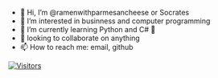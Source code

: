 - 👋 Hi, I’m @ramenwithparmesancheese or Socrates
- 👀 I’m interested in businness and computer programming
- 🐍 I’m currently learning Python and C# 👾
- 🍻 looking to collaborate on anything
- 📫 How to reach me: email, github

[![Visitors](https://api.visitorbadge.io/api/visitors?path=https%3A%2F%2Fgithub.com%2Framenwithparmesancheese&label=socrates%20besties&labelColor=%2337d67a&countColor=%23f47373&labelStyle=upper)](https://visitorbadge.io/status?path=https%3A%2F%2Fgithub.com%2Framenwithparmesancheese)



<!---
ramenwithparmesancheese/ramenwithparmesancheese is a ✨ special ✨ repository because its `README.md` (this file) appears on your GitHub profile.
You can click the Preview link to take a look at your changes.
--->
